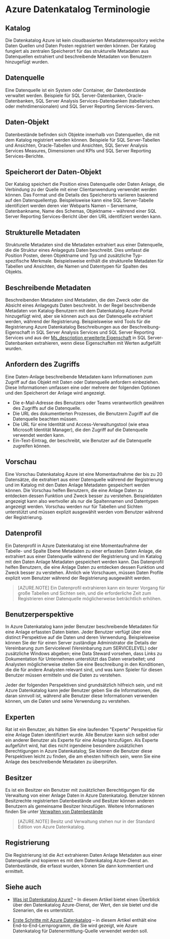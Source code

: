 <properties
   pageTitle="Azure Datenkatalog Terminologie | Microsoft Azure"
   description="Dieser Artikel enthält eine Einführung in grundlegende Konzepte und Begriffe in Azure Datenkatalog Dokumentation verwendet werden."
   services="data-catalog"
   documentationCenter=""
   authors="steelanddata"
   manager="NA"
   editor=""
   tags=""/>
<tags
   ms.service="data-catalog"
   ms.devlang="NA"
   ms.topic="article"
   ms.tgt_pltfrm="NA"
   ms.workload="data-catalog"
   ms.date="09/21/2016"
   ms.author="maroche"/>

# <a name="azure-data-catalog-terminology"></a>Azure Datenkatalog Terminologie

## <a name="catalog"></a>Katalog

Die Datenkatalog Azure ist kein cloudbasierten Metadatenrepository welche Daten Quellen und Daten Posten registriert werden können. Der Katalog fungiert als zentralen Speicherort für das strukturelle Metadaten aus Datenquellen extrahiert und beschreibende Metadaten von Benutzern hinzugefügt wurden.

## <a name="data-source"></a>Datenquelle

Eine Datenquelle ist ein System oder Container, der Datenbestände verwaltet werden. Beispiele für SQL Server-Datenbanken, Oracle-Datenbanken, SQL Server Analysis Services-Datenbanken (tabellarischen oder mehrdimensionalen) und SQL Server Reporting Services-Servers.

## <a name="data-asset"></a>Daten-Objekt

Datenbestände befinden sich Objekte innerhalb von Datenquellen, die mit dem Katalog registriert werden können. Beispiele für SQL Server-Tabellen und Ansichten, Oracle-Tabellen und Ansichten, SQL Server Analysis Services Measures, Dimensionen und KPIs und SQL Server Reporting Services-Berichte.

## <a name="data-asset-location"></a>Speicherort der Daten-Objekt

Der Katalog speichert die Position eines Datenquelle oder Daten Anlage, die Verbindung zu der Quelle mit einer Clientanwendung verwendet werden können. Das Format und die Details des Speicherorts variieren basierend auf den Datenquellentyp. Beispielsweise kann eine SQL Server-Tabelle identifiziert werden deren vier Webparts Namen – Servername, Datenbankname, Name des Schemas, Objektname – während einer SQL Server Reporting Services-Bericht über den URL identifiziert werden kann.

## <a name="structural-metadata"></a>Strukturelle Metadaten

Strukturelle Metadaten sind die Metadaten extrahiert aus einer Datenquelle, die die Struktur eines Anlageguts Daten beschreibt. Dies umfasst die Position Posten, deren Objektname und Typ und zusätzliche Typ-spezifische Merkmale. Beispielsweise enthält die strukturelle Metadaten für Tabellen und Ansichten, die Namen und Datentypen für Spalten des Objekts.

## <a name="descriptive-metadata"></a>Beschreibende Metadaten

Beschreibenden Metadaten sind Metadaten, die den Zweck oder die Absicht eines Anlageguts Daten beschreibt. In der Regel beschreibende Metadaten von Katalog-Benutzern mit dem Datenkatalog Azure-Portal hinzugefügt wird, aber sie können auch aus der Datenquelle extrahiert werden, während der Registrierung. Beispielsweise wird Tools für die Registrierung Azure Datenkatalog Beschreibungen aus der Beschreibung-Eigenschaft in SQL Server Analysis Services und SQL Server Reporting Services und aus der [Ms_description erweiterte Eigenschaft](https://technet.microsoft.com/library/ms190243.aspx) in SQL Server-Datenbanken extrahieren, wenn diese Eigenschaften mit Werten aufgefüllt wurden.

## <a name="request-access"></a>Anfordern des Zugriffs

Eine Daten-Anlage beschreibende Metadaten kann Informationen zum Zugriff auf das Objekt mit Daten oder Datenquelle anfordern einbeziehen. Diese Informationen umfassen eine oder mehrere der folgenden Optionen und den Speicherort der Anlage wird angezeigt.

- Die e-Mail-Adresse des Benutzers oder Teams verantwortlich gewähren des Zugriffs auf die Datenquelle.
- Die URL des dokumentierten Prozesses, die Benutzern Zugriff auf die Datenquelle beachten müssen.
- Die URL für eine Identität und Access-Verwaltungstool (wie etwa Microsoft Identität Manager), die den Zugriff auf die Datenquelle verwendet werden kann.
- Ein-Text-Eintrag, der beschreibt, wie Benutzer auf die Datenquelle zugreifen können.

## <a name="preview"></a>Vorschau

Eine Vorschau Datenkatalog Azure ist eine Momentaufnahme der bis zu 20 Datensätze, die extrahiert aus einer Datenquelle während der Registrierung und im Katalog mit den Daten Anlage Metadaten gespeichert werden können. Die Vorschau helfen Benutzern, die eine Anlage Daten zu entdecken dessen Funktion und Zweck besser zu verstehen. Beispieldaten angezeigt kann also wertvoller als nur die Spaltennamen und Datentypen angezeigt werden.
Vorschau werden nur für Tabellen und Sichten unterstützt und müssen explizit ausgewählt werden vom Benutzer während der Registrierung.

## <a name="data-profile"></a>Datenprofil

Ein Datenprofil in Azure Datenkatalog ist eine Momentaufnahme der Tabelle- und Spalte Ebene Metadaten zu einer erfassten Daten Anlage, die extrahiert aus einer Datenquelle während der Registrierung und im Katalog mit den Daten Anlage Metadaten gespeichert werden kann. Das Datenprofil helfen Benutzern, die eine Anlage Daten zu entdecken dessen Funktion und Zweck besser zu verstehen. Ähnlich wie Vorschauen, müssen Daten Profile explizit vom Benutzer während der Registrierung ausgewählt werden.

> [AZURE.NOTE] Ein Datenprofil extrahieren kann ein teurer Vorgang für große Tabellen und Sichten sein, und die erforderliche Zeit zum Registrieren einer Datenquelle möglicherweise beträchtlich erhöhen.

## <a name="user-perspective"></a>Benutzerperspektive

In Azure Datenkatalog kann jeder Benutzer beschreibende Metadaten für eine Anlage erfassten Daten bieten. Jeder Benutzer verfügt über eine distinct Perspektive auf die Daten und deren Verwendung. Beispielsweise können Sie der für einen Server zuständige Administrator die Details der Vereinbarung zum Servicelevel (Vereinbarung zum SERVICELEVEL) oder zusätzliche Windows abgeben; eine Data Steward vorsehen, dass Links zu Dokumentation für Unternehmen unterstützt das Daten verarbeitet; und Analysten möglicherweise stellen Sie eine Beschreibung in den Konditionen, die die für andere Analysten relevant sind, und was kann Spieler für diesen Benutzer müssen ermitteln und die Daten zu verstehen.

Jeder der folgenden Perspektiven sind grundsätzlich hilfreich sein, und mit Azure Datenkatalog kann jeder Benutzer geben Sie die Informationen, die daran sinnvoll ist, während alle Benutzer diese Informationen verwenden können, um die Daten und seine Verwendung zu verstehen.

## <a name="expert"></a>Experten

Rat ist ein Benutzer, als hätten Sie eine laufenden "Experte" Perspektive für eine Anlage Daten identifiziert wurde. Alle Benutzer kann sich selbst oder ein anderer Benutzer als Experte für eine Anlage hinzufügen. Als Experte aufgeführt wird, hat dies nicht irgendeine besondere zusätzlichen Berechtigungen in Azure Datenkatalog; Sie können die Benutzer diese Perspektiven leicht zu finden, die am ehesten hilfreich sein, wenn Sie eine Anlage des beschreibende Metadaten zu überprüfen.

## <a name="owner"></a>Besitzer

Es ist ein Besitzer ein Benutzer mit zusätzlichen Berechtigungen für die Verwaltung von einer Anlage Daten in Azure Datenkatalog. Benutzer können Besitzrechte registrierten Datenbestände und Besitzer können anderen Benutzern als gemeinsame Besitzer hinzufügen. Weitere Informationen finden Sie unter [Verwalten von Datenbestände](data-catalog-how-to-manage.md)  
> [AZURE.NOTE] Besitz und Verwaltung stehen nur in der Standard Edition von Azure Datenkatalog.

## <a name="registration"></a>Registrierung

Die Registrierung ist die Act extrahieren Daten Anlage Metadaten aus einer Datenquelle und kopieren es mit dem Datenkatalog Azure-Dienst an. Datenbestände, die erfasst wurden, können Sie dann kommentiert und ermittelt.

## <a name="see-also"></a>Siehe auch

- [Was ist Datenkatalog Azure?](data-catalog-what-is-data-catalog.md) – In diesem Artikel bietet einen Überblick über den Datenkatalog Azure-Dienst, der Wert, den sie bietet und die Szenarien, die es unterstützt.

- [Erste Schritte mit Azure Datenkatalog](data-catalog-get-started.md) – in diesem Artikel enthält eine End-to-End-Lernprogramm, die Sie wird gezeigt, wie Azure Datenkatalog für Datenermittlung-Quelle verwendet werden soll.  
